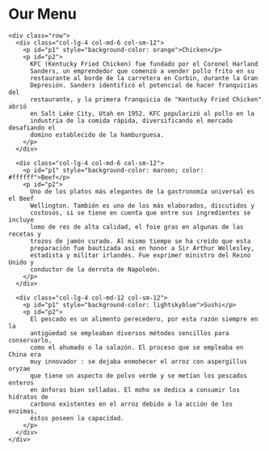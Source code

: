 
<meta charset="utf-8" />
<meta name="viewport" content="width=device-width, initial-scale=1" />
<html>
  <head>
    <title>Module 2 Solution</title>
    <link rel="stylesheet" href="css/style.css" />
  </head>

  <body>
    <h1>Our Menu</h1>

    <div class="row">
      <div class="col-lg-4 col-md-6 col-sm-12">
        <p id="p1" style="background-color: orange">Chicken</p>
        <p id="p2">
          KFC (Kentucky Fried Chicken) fue fundado por el Coronel Harland
          Sanders, un emprendedor que comenzó a vender pollo frito en su
          restaurante al borde de la carretera en Corbin, durante la Gran
          Depresión. Sanders identificó el potencial de hacer franquicias del
          restaurante, y la primera franquicia de "Kentucky Fried Chicken" abrió
          en Salt Lake City, Utah en 1952. KFC popularizó al pollo en la
          industria de la comida rápida, diversificando el mercado desafiando el
          domino establecido de la hamburguesa.
        </p>
      </div>

      <div class="col-lg-4 col-md-6 col-sm-12">
        <p id="p1" style="background-color: maroon; color: #ffffff">Beef</p>
        <p id="p2">
          Uno de los platos más elegantes de la gastronomía universal es el Beef
          Wellington. También es uno de los más elaborados, discutidos y
          costosos, si se tiene en cuenta que entre sus ingredientes se incluye
          lomo de res de alta calidad, el foie gras en algunas de las recetas y
          trozos de jamón curado. Al mismo tiempo se ha creído que esta
          preparación fue bautizada así en honor a Sir Arthur Wellesley,
          estadista y militar irlandés. Fue exprimer ministro del Reino Unido y
          conductor de la derrota de Napoleón.
        </p>
      </div>

      <div class="col-lg-4 col-md-12 col-sm-12">
        <p id="p1" style="background-color: lightskyblue">Sushi</p>
        <p id="p2">
          El pescado es un alimento perecedero, por esta razón siempre en la
          antigüedad se empleaban diversos métodos sencillos para conservarlo,
          como el ahumado o la salazón. El proceso que se empleaba en China era
          muy innovador : se dejaba enmohecer el arroz con aspergillus oryzae
          que tiene un aspecto de polvo verde y se metían los pescados enteros
          en ánforas bien selladas. El moho se dedica a consumir los hidratos de
          carbono existentes en el arroz debido a la acción de los enzimas,
          éstos poseen la capacidad.
        </p>
      </div>
    </div>
  </body>
</html>
